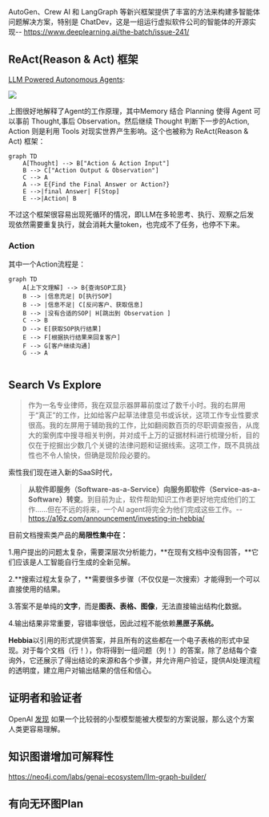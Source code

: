 AutoGen、Crew AI 和 LangGraph 等新兴框架提供了丰富的方法来构建多智能体问题解决方案，特别是 ChatDev，这是一组运行虚拟软件公司的智能体的开源实现-- https://www.deeplearning.ai/the-batch/issue-241/
## ReAct(Reason & Act) 框架
 [LLM Powered Autonomous Agents](https://lilianweng.github.io/posts/2023-06-23-agent/):
 
 ![](https://lilianweng.github.io/posts/2023-06-23-agent/agent-overview.png)


上图很好地解释了Agent的工作原理，其中Memory 结合 Planning 使得 Agent 可以事前 Thought,事后 Observation。然后继续 Thought 判断下一步的Action, Action 则是利用 Tools 对现实世界产生影响。这个也被称为 ReAct(Reason & Act) 框架：
```mermaid
graph TD
    A[Thought] --> B["Action & Action Input"]
    B --> C["Action Output & Observation"]
    C --> A
    A --> E{Find the Final Answer or Action?}
    E -->|final Answer| F[Stop]
    E -->|Action| B
```

不过这个框架很容易出现死循环的情况，即LLM在多轮思考、执行、观察之后发现依然需要重复执行，就会消耗大量token，也完成不了任务，也停不下来。

### Action
其中一个Action流程是：

```mermaid
graph TD
    A[上下文理解] --> B{查询SOP工具}
    B --> |信息充足| D[执行SOP]
    B --> |信息不足| C[反问客户、获取信息]
    B --> |没有合适的SOP| H[跳出到 Observation ]
    C --> B
    D --> E[获取SOP执行结果]
    E --> F[根据执行结果来回复客户]
    F --> G[客户继续沟通]
    G --> A


```
## Search Vs Explore
>作为一名专业律师，我在双显示器屏幕前度过了数千小时。我的右屏用于“真正”的工作，比如给客户起草法律意见书或诉状，这项工作专业性要求很高。我的左屏用于辅助我的工作，比如翻阅数百页的尽职调查报告，从庞大的案例库中搜寻相关判例，并对成千上万的证据材料进行梳理分析，目的仅在于挖掘出少数几个关键的法律问题和证据线索。这项工作，既不具挑战性也不令人愉快，但确是现阶段必要的。

索性我们现在进入新的SaaS时代，
>
>**从软件即服务（Software-as-a-Service）向服务即软件（Service-as-a-Software）转变**。到目前为止，软件帮助知识工作者更好地完成他们的工作……但在不远的将来，一个AI agent将完全为他们完成这些工作。-- https://a16z.com/announcement/investing-in-hebbia/


目前文档搜索类产品的**局限性集中在：**

1.用户提出的问题太复杂，需要深层次分析能力，**在现有文档中没有回答，**它们应该是人工智能自行生成的全新见解。

2.**搜索过程太复杂了，**需要很多步骤（不仅仅是一次搜索）才能得到一个可以直接使用的结果。

3.答案不是单纯的**文字**，而是**图表、表格、图像**，无法直接输出结构化数据。

4.输出结果非常重要，容错率很低，因此过程不能依赖**黑匣子系统。**

**Hebbia**以引用的形式提供答案，并且所有的这些都在一个电子表格的形式中呈现。对于每个文档（行！），你将得到一组问题（列！）的答案，除了总结每个查询外，它还展示了得出结论的来源和各个步骤，并允许用户验证，提供AI处理流程的透明度，建立用户对输出结果的信任和信心。

## 证明者和验证者
OpenAI [发现](https://openai.com/index/prover-verifier-games-improve-legibility/) 如果一个比较弱的小型模型能被大模型的方案说服，那么这个方案人类更容易理解。

## 知识图谱增加可解释性
https://neo4j.com/labs/genai-ecosystem/llm-graph-builder/

## 有向无环图Plan

```

```